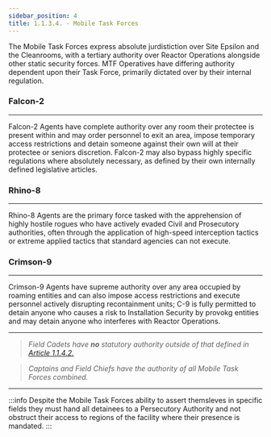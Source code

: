 ```yaml
---
sidebar_position: 4
title: 1.1.3.4. - Mobile Task Forces
---
```

The Mobile Task Forces express absolute jurdistiction over Site Epsilon and the Cleanrooms, with a tertiary authority over Reactor Operations alongside other static security forces. MTF Operatives have differing authority dependent upon their Task Force, primarily dictated over by their internal regulation.

### Falcon-2

---

Falcon-2 Agents have complete authority over any room their protectee is present within and may order personnel to exit an area, impose temporary access restrictions and detain someone against their own will at their protectee or seniors discretion. Falcon-2 may also bypass highly specific regulations where absolutely necessary, as defined by their own internally defined legislative articles.

### Rhino-8

---

Rhino-8 Agents are the primary force tasked with the apprehension of highly hostile rogues who have actively evaded Civil and Prosecutory authorities, often through the application of high-speed interception tactics or extreme applied tactics that standard agencies can not execute.

### Crimson-9

---

Crimson-9 Agents have supreme authority over any area occupied by roaming entities and can also impose access restrictions and execute personnel actively disrupting recontainment units; C-9 is fully permitted to detain anyone who causes a risk to Installation Security by provokg entities and may detain anyone who interferes with Reactor Operations.

---

> _Field Cadets have **no** statutory authority outside of that defined in [Article 1.1.4.2.](tertiary_authority/combative_personnel.md)_

> _Captains and Field Chiefs have the authority of all Mobile Task Forces combined._

---

:::info
Despite the Mobile Task Forces ability to assert themsleves in specific fields they must hand all detainees to a Persecutory Authority and not obstruct their access to regions of the facility where their presence is mandated.
:::